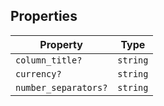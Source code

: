 ## Properties

| Property                                            | Type     |
| --------------------------------------------------- | -------- |
| <a id="column_title"></a> `column_title?`           | `string` |
| <a id="currency"></a> `currency?`                   | `string` |
| <a id="number_separators"></a> `number_separators?` | `string` |
